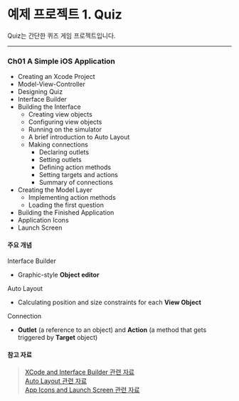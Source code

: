 예제 프로젝트 1. Quiz
==================

Quiz는 간단한 퀴즈 게임 프로젝트입니다.  

----------------------------------------------------------------------------

### Ch01 A Simple iOS Application

* Creating an Xcode Project
* Model-View-Controller
* Designing Quiz
* Interface Builder
* Building the Interface
    * Creating view objects
    * Configuring view objects
    * Running on the simulator
    * A brief introduction to Auto Layout
    * Making connections
        * Declaring outlets
        * Setting outlets
        * Defining action methods
        * Setting targets and actions
        * Summary of connections
* Creating the Model Layer
    * Implementing action methods
    * Loading the first question
* Building the Finished Application
* Application Icons
* Launch Screen

#### 주요 개념

Interface Builder
- Graphic-style **Object editor**

Auto Layout
- Calculating position and size constraints for each **View Object**  

Connection
- **Outlet** (a reference to an object) and **Action** (a method that gets triggered by **Target** object)  

#### 참고 자료

> [XCode and Interface Builder 관련 자료](http://help.apple.com/xcode/mac/9.0/#/)  
> [Auto Layout 관련 자료](https://developer.apple.com/library/content/documentation/UserExperience/Conceptual/AutolayoutPG/index.html#//apple_ref/doc/uid/TP40010853)  
> [App Icons and Launch Screen 관련 자료](https://developer.apple.com/library/content/documentation/iPhone/Conceptual/iPhoneOSProgrammingGuide/ExpectedAppBehaviors/ExpectedAppBehaviors.html#//apple_ref/doc/uid/TP40007072-CH3-SW9)